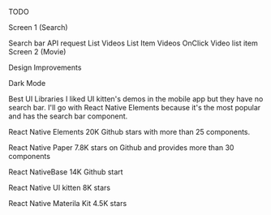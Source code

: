TODO

Screen 1 (Search)

Search bar
API request
List Videos
List Item Videos
OnClick Video list item
Screen 2 (Movie)

Design
Improvements

Dark Mode

Best UI Libraries
I liked UI kitten's demos in the mobile app but they have no search bar. I'll go with React Native Elements because it's the most popular and has the search bar component.

React Native Elements
20K Github stars with more than 25 components.

React Native Paper
7.8K stars on Github and provides more than 30 components

React NativeBase
14K Github start

React Native UI kitten
8K stars

React Native Materila Kit
4.5K stars

